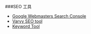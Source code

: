 ###SEO 工具

* [Google Webmasters Search Console](https://www.google.com/webmasters/)
* [Varvy SEO tool](https://varvy.com/tools/)
* [Keyword Tool](http://keywordtool.io/)

